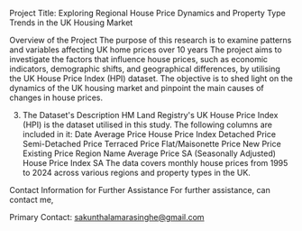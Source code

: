 Project Title: Exploring Regional House Price Dynamics and Property Type Trends in the UK Housing Market

Overview of the Project
The purpose of this research is to examine patterns and variables affecting UK home prices over 10 years The project aims to investigate the factors that influence house prices, such as economic indicators, demographic shifts, and geographical differences, by utilising the UK House Price Index (HPI) dataset. The objective is to shed light on the dynamics of the UK housing market and pinpoint the main causes of changes in house prices.

3. The Dataset's Description
HM Land Registry's UK House Price Index (HPI) is the dataset utilised in this study. The following columns are included in it:
Date
Average Price
House Price Index
Detached Price
Semi-Detached Price
Terraced Price
Flat/Maisonette Price
New Price
Existing Price
Region Name
Average Price SA (Seasonally Adjusted)
House Price Index SA
The data covers monthly house prices from 1995 to 2024 across various regions and property types in the UK.

Contact Information for Further Assistance
For further assistance, can contact me,

Primary Contact: sakunthalamarasinghe@gmail.com
